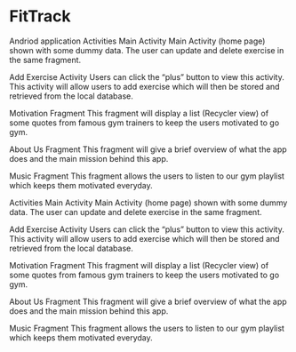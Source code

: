 # FitTrack
Andriod application
Activities 
Main Activity
Main Activity (home page) shown with some dummy data. The user can update and delete exercise in the same fragment.

Add Exercise Activity
Users can click the “plus” button to view this activity. This activity will allow users to add exercise which will then be stored and retrieved from the local database.

Motivation Fragment
This fragment will display a list (Recycler view) of some quotes from famous gym trainers to keep the users motivated to go gym.
 
 About Us Fragment
This fragment will give a brief overview of what the app does and the main mission behind this app.

Music Fragment
This fragment allows the users to listen to our gym playlist which keeps them motivated everyday.

Activities 
Main Activity
Main Activity (home page) shown with some dummy data. The user can update and delete exercise in the same fragment.

Add Exercise Activity
Users can click the “plus” button to view this activity. This activity will allow users to add exercise which will then be stored and retrieved from the local database.
 
Motivation Fragment
This fragment will display a list (Recycler view) of some quotes from famous gym trainers to keep the users motivated to go gym.

About Us Fragment
This fragment will give a brief overview of what the app does and the main mission behind this app.

Music Fragment
This fragment allows the users to listen to our gym playlist which keeps them motivated everyday.
 
